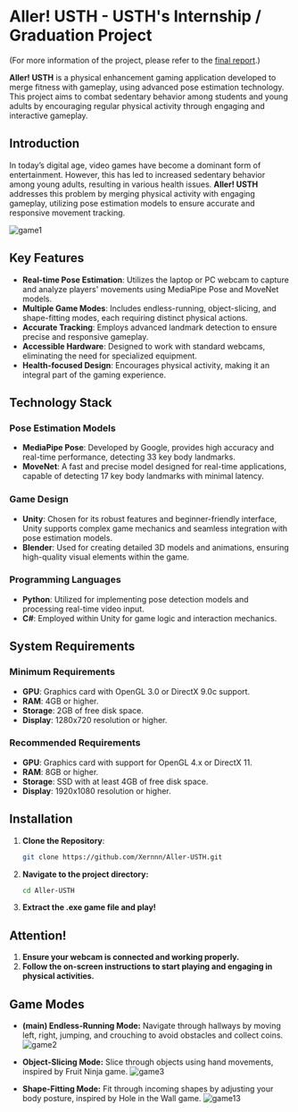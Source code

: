 # Aller! USTH - USTH's Internship / Graduation Project

(For more information of the project, please refer to the [final report](Thesis.pdf).)

**Aller! USTH** is a physical enhancement gaming application developed to merge fitness with gameplay, using advanced pose estimation technology. This project aims to combat sedentary behavior among students and young adults by encouraging regular physical activity through engaging and interactive gameplay.

## Introduction

In today’s digital age, video games have become a dominant form of entertainment. However, this has led to increased sedentary behavior among young adults, resulting in various health issues. **Aller! USTH** addresses this problem by merging physical activity with engaging gameplay, utilizing pose estimation models to ensure accurate and responsive movement tracking.

![game1](https://github.com/user-attachments/assets/0b22163c-4540-45fa-846a-e05dcca88569)

## Key Features

- **Real-time Pose Estimation**: Utilizes the laptop or PC webcam to capture and analyze players' movements using MediaPipe Pose and MoveNet models.
- **Multiple Game Modes**: Includes endless-running, object-slicing, and shape-fitting modes, each requiring distinct physical actions.
- **Accurate Tracking**: Employs advanced landmark detection to ensure precise and responsive gameplay.
- **Accessible Hardware**: Designed to work with standard webcams, eliminating the need for specialized equipment.
- **Health-focused Design**: Encourages physical activity, making it an integral part of the gaming experience.

## Technology Stack

### Pose Estimation Models

- **MediaPipe Pose**: Developed by Google, provides high accuracy and real-time performance, detecting 33 key body landmarks.
- **MoveNet**: A fast and precise model designed for real-time applications, capable of detecting 17 key body landmarks with minimal latency.

### Game Design

- **Unity**: Chosen for its robust features and beginner-friendly interface, Unity supports complex game mechanics and seamless integration with pose estimation models.
- **Blender**: Used for creating detailed 3D models and animations, ensuring high-quality visual elements within the game.

### Programming Languages

- **Python**: Utilized for implementing pose detection models and processing real-time video input.
- **C#**: Employed within Unity for game logic and interaction mechanics.

## System Requirements

### Minimum Requirements

- **GPU**: Graphics card with OpenGL 3.0 or DirectX 9.0c support.
- **RAM**: 4GB or higher.
- **Storage**: 2GB of free disk space.
- **Display**: 1280x720 resolution or higher.

### Recommended Requirements

- **GPU**: Graphics card with support for OpenGL 4.x or DirectX 11.
- **RAM**: 8GB or higher.
- **Storage**: SSD with at least 4GB of free disk space.
- **Display**: 1920x1080 resolution or higher.

## Installation

1. **Clone the Repository**:
   ```bash
   git clone https://github.com/Xernnn/Aller-USTH.git
   ```
2. **Navigate to the project directory:**
   ```bash
   cd Aller-USTH
   ```
3. **Extract the .exe game file and play!**

## Attention!

1. **Ensure your webcam is connected and working properly.**
2. **Follow the on-screen instructions to start playing and engaging in physical activities.**

## Game Modes

- **(main) Endless-Running Mode:** Navigate through hallways by moving left, right, jumping, and crouching to avoid obstacles and collect coins.
![game2](https://github.com/user-attachments/assets/db2a4374-2782-4c98-ba64-322885fae597)

- **Object-Slicing Mode:** Slice through objects using hand movements, inspired by Fruit Ninja game.
![game3](https://github.com/user-attachments/assets/bfd6a395-fdaa-4aa5-bbcb-1cc36b4ebbc7)

- **Shape-Fitting Mode:** Fit through incoming shapes by adjusting your body posture, inspired by Hole in the Wall game.
![game13](https://github.com/user-attachments/assets/496e8758-1179-4468-8279-6444f5b9480e)

